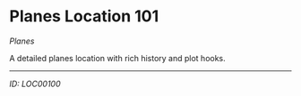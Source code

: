 # Planes Location 101

*Planes*

A detailed planes location with rich history and plot hooks.

---
*ID: LOC00100*